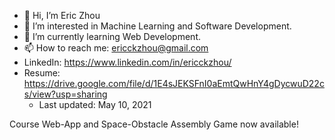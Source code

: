 - 👋 Hi, I’m Eric Zhou
- 👀 I’m interested in Machine Learning and Software Development.
- 🌱 I’m currently learning Web Development.
- 📫 How to reach me: ericckzhou@gmail.com
- LinkedIn: https://www.linkedin.com/in/ericckzhou/
- Resume: https://drive.google.com/file/d/1E4sJEKSFnI0aEmtQwHnY4gDycwuD22cs/view?usp=sharing
  - Last updated: May 10, 2021

Course Web-App and Space-Obstacle Assembly Game now available!
<!---
ericckzhou/ericckzhou is a ✨ special ✨ repository because its `README.md` (this file) appears on your GitHub profile.
You can click the Preview link to take a look at your changes.
--->
